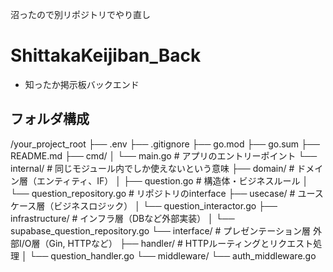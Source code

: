 沼ったので別リポジトリでやり直し



# ShittakaKeijiban_Back
- 知ったか掲示板バックエンド

## フォルダ構成
/your_project_root
├── .env
├── .gitignore
├── go.mod
├── go.sum
├── README.md
├── cmd/
│   └── main.go                  # アプリのエントリーポイント
└── internal/                    # 同じモジュール内でしか使えないという意味
    ├── domain/                  # ドメイン層（エンティティ、IF）
    │   ├── question.go          # 構造体・ビジネスルール
    │   └── question_repository.go # リポジトリのinterface
    ├── usecase/                 # ユースケース層（ビジネスロジック）
    │   └── question_interactor.go
    ├── infrastructure/         # インフラ層（DBなど外部実装）
    │   └── supabase_question_repository.go
    └── interface/              # プレゼンテーション層 外部I/O層（Gin, HTTPなど）
        ├── handler/            # HTTPルーティングとリクエスト処理
        │   └── question_handler.go
        └── middleware/
            └── auth_middleware.go
